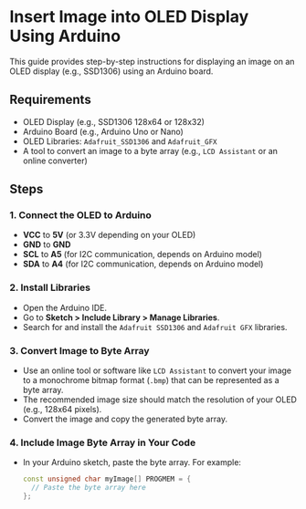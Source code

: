# Insert Image into OLED Display Using Arduino

This guide provides step-by-step instructions for displaying an image on an OLED display (e.g., SSD1306) using an Arduino board.

## Requirements
- OLED Display (e.g., SSD1306 128x64 or 128x32)
- Arduino Board (e.g., Arduino Uno or Nano)
- OLED Libraries: `Adafruit_SSD1306` and `Adafruit_GFX`
- A tool to convert an image to a byte array (e.g., `LCD Assistant` or an online converter)

## Steps

### 1. Connect the OLED to Arduino
- **VCC** to **5V** (or 3.3V depending on your OLED)
- **GND** to **GND**
- **SCL** to **A5** (for I2C communication, depends on Arduino model)
- **SDA** to **A4** (for I2C communication, depends on Arduino model)

### 2. Install Libraries
- Open the Arduino IDE.
- Go to **Sketch > Include Library > Manage Libraries**.
- Search for and install the `Adafruit SSD1306` and `Adafruit GFX` libraries.

### 3. Convert Image to Byte Array
- Use an online tool or software like `LCD Assistant` to convert your image to a monochrome bitmap format (`.bmp`) that can be represented as a byte array.
- The recommended image size should match the resolution of your OLED (e.g., 128x64 pixels).
- Convert the image and copy the generated byte array.

### 4. Include Image Byte Array in Your Code
- In your Arduino sketch, paste the byte array. For example:
  ```cpp
  const unsigned char myImage[] PROGMEM = {
    // Paste the byte array here
  };
